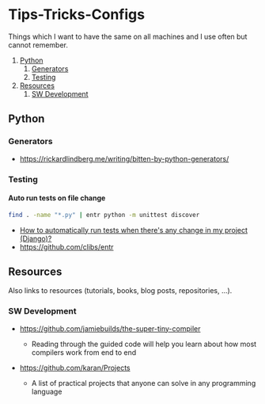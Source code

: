 # Tips-Tricks-Configs

Things which I want to have the same on all machines and I use often but cannot remember.

1. [Python](#python)
    1. [Generators](#generators)
    2. [Testing](#testing)
2. [Resources](#resources)
    1. [SW Development](#sw-development)

## Python

### Generators
* https://rickardlindberg.me/writing/bitten-by-python-generators/


### Testing

#### Auto run tests on file change

```bash
find . -name "*.py" | entr python -m unittest discover
```

* [How to automatically run tests when there's any change in my project (Django)?](https://stackoverflow.com/q/15166532/4183498])
* https://github.com/clibs/entr


## Resources

Also links to resources (tutorials, books, blog posts, repositories, ...).

### SW Development

* https://github.com/jamiebuilds/the-super-tiny-compiler
  * Reading through the guided code will help you learn about how most compilers work from end to end
  
* https://github.com/karan/Projects
  * A list of practical projects that anyone can solve in any programming language

